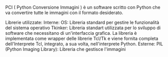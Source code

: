 PCI ( Python Conversione Immagini ) è un software scritto con Python che va convertire tutte le immagini con il formato desiderato.

Librerie utilizzate:
Interne:
OS: Libreria standard per gestire le funzionalità del sistema operativo
Tkinker: Libreria standart utilizzata per lo sviluppo di software che necessitano di un'interfaccia grafica. La libreria è implementata come wrapper delle librerie Tcl/Tk e viene fornita completa dell'Interprete Tcl, integrato, a sua volta, nell'interprete Python.
Esterne: 
PIL (Python Imaging Library): Libreria che gestisce l'immagini
